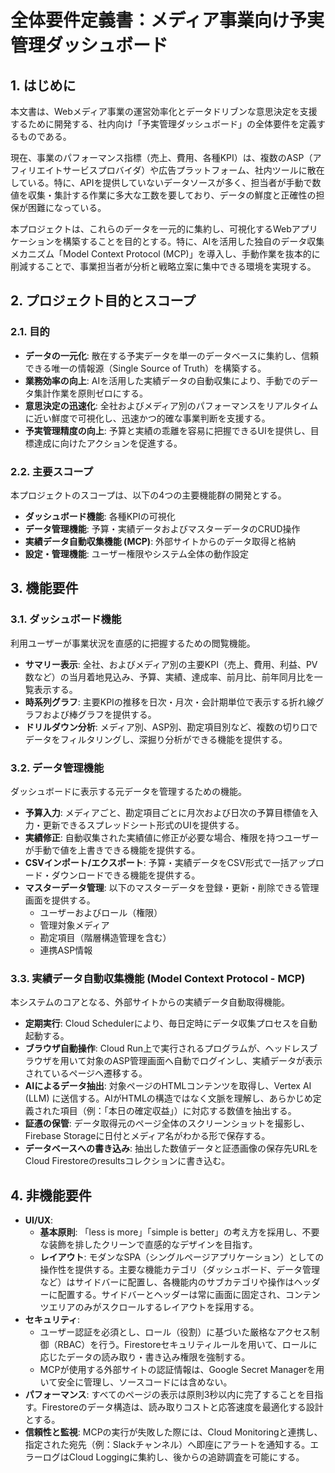 # 全体要件定義書：メディア事業向け予実管理ダッシュボード

## 1. はじめに

本文書は、Webメディア事業の運営効率化とデータドリブンな意思決定を支援するために開発する、社内向け「予実管理ダッシュボード」の全体要件を定義するものである。

現在、事業のパフォーマンス指標（売上、費用、各種KPI）は、複数のASP（アフィリエイトサービスプロバイダ）や広告プラットフォーム、社内ツールに散在している。特に、APIを提供していないデータソースが多く、担当者が手動で数値を収集・集計する作業に多大な工数を要しており、データの鮮度と正確性の担保が困難になっている。

本プロジェクトは、これらのデータを一元的に集約し、可視化するWebアプリケーションを構築することを目的とする。特に、AIを活用した独自のデータ収集メカニズム「Model Context Protocol (MCP)」を導入し、手動作業を抜本的に削減することで、事業担当者が分析と戦略立案に集中できる環境を実現する。

## 2. プロジェクト目的とスコープ

### 2.1. 目的

- **データの一元化**: 散在する予実データを単一のデータベースに集約し、信頼できる唯一の情報源（Single Source of Truth）を構築する。
- **業務効率の向上**: AIを活用した実績データの自動収集により、手動でのデータ集計作業を原則ゼロにする。
- **意思決定の迅速化**: 全社およびメディア別のパフォーマンスをリアルタイムに近い鮮度で可視化し、迅速かつ的確な事業判断を支援する。
- **予実管理精度の向上**: 予算と実績の乖離を容易に把握できるUIを提供し、目標達成に向けたアクションを促進する。

### 2.2. 主要スコープ

本プロジェクトのスコープは、以下の4つの主要機能群の開発とする。

- **ダッシュボード機能**: 各種KPIの可視化
- **データ管理機能**: 予算・実績データおよびマスターデータのCRUD操作
- **実績データ自動収集機能 (MCP)**: 外部サイトからのデータ取得と格納
- **設定・管理機能**: ユーザー権限やシステム全体の動作設定

## 3. 機能要件

### 3.1. ダッシュボード機能

利用ユーザーが事業状況を直感的に把握するための閲覧機能。

- **サマリー表示**: 全社、およびメディア別の主要KPI（売上、費用、利益、PV数など）の当月着地見込み、予算、実績、達成率、前月比、前年同月比を一覧表示する。
- **時系列グラフ**: 主要KPIの推移を日次・月次・会計期単位で表示する折れ線グラフおよび棒グラフを提供する。
- **ドリルダウン分析**: メディア別、ASP別、勘定項目別など、複数の切り口でデータをフィルタリングし、深掘り分析ができる機能を提供する。

### 3.2. データ管理機能

ダッシュボードに表示する元データを管理するための機能。

- **予算入力**: メディアごと、勘定項目ごとに月次および日次の予算目標値を入力・更新できるスプレッドシート形式のUIを提供する。
- **実績修正**: 自動収集された実績値に修正が必要な場合、権限を持つユーザーが手動で値を上書きできる機能を提供する。
- **CSVインポート/エクスポート**: 予算・実績データをCSV形式で一括アップロード・ダウンロードできる機能を提供する。
- **マスターデータ管理**: 以下のマスターデータを登録・更新・削除できる管理画面を提供する。
    - ユーザーおよびロール（権限）
    - 管理対象メディア
    - 勘定項目（階層構造管理を含む）
    - 連携ASP情報

### 3.3. 実績データ自動収集機能 (Model Context Protocol - MCP)

本システムのコアとなる、外部サイトからの実績データ自動取得機能。

- **定期実行**: Cloud Schedulerにより、毎日定時にデータ収集プロセスを自動起動する。
- **ブラウザ自動操作**: Cloud Run上で実行されるプログラムが、ヘッドレスブラウザを用いて対象のASP管理画面へ自動でログインし、実績データが表示されているページへ遷移する。
- **AIによるデータ抽出**: 対象ページのHTMLコンテンツを取得し、Vertex AI (LLM) に送信する。AIがHTMLの構造ではなく文脈を理解し、あらかじめ定義された項目（例：「本日の確定収益」）に対応する数値を抽出する。
- **証憑の保管**: データ取得元のページ全体のスクリーンショットを撮影し、Firebase Storageに日付とメディア名がわかる形で保存する。
- **データベースへの書き込み**: 抽出した数値データと証憑画像の保存先URLをCloud Firestoreのresultsコレクションに書き込む。

## 4. 非機能要件

- **UI/UX**: 
    - **基本原則**: 「less is more」「simple is better」の考え方を採用し、不要な装飾を排したクリーンで直感的なデザインを目指す。
    - **レイアウト**: モダンなSPA（シングルページアプリケーション）としての操作性を提供する。主要な機能カテゴリ（ダッシュボード、データ管理など）はサイドバーに配置し、各機能内のサブカテゴリや操作はヘッダーに配置する。サイドバーとヘッダーは常に画面に固定され、コンテンツエリアのみがスクロールするレイアウトを採用する。
- **セキュリティ**:
    - ユーザー認証を必須とし、ロール（役割）に基づいた厳格なアクセス制御（RBAC）を行う。Firestoreセキュリティルールを用いて、ロールに応じたデータの読み取り・書き込み権限を強制する。
    - MCPが使用する外部サイトの認証情報は、Google Secret Managerを用いて安全に管理し、ソースコードには含めない。
- **パフォーマンス**: すべてのページの表示は原則3秒以内に完了することを目指す。Firestoreのデータ構造は、読み取りコストと応答速度を最適化する設計とする。
- **信頼性と監視**: MCPの実行が失敗した際には、Cloud Monitoringと連携し、指定された宛先（例：Slackチャンネル）へ即座にアラートを通知する。エラーログはCloud Loggingに集約し、後からの追跡調査を可能にする。
